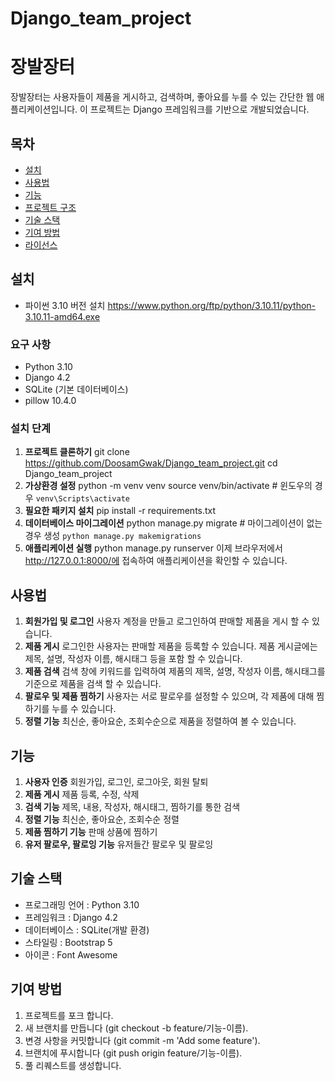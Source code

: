 # Django_team_project
# 장발장터
장발장터는 사용자들이 제품을 게시하고, 검색하며, 좋아요를 누를 수 있는 간단한 웹 애플리케이션입니다. 이 프로젝트는 Django 프레임워크를 기반으로 개발되었습니다.
## 목차
- [설치](#설치)
- [사용법](#사용법)
- [기능](#기능)
- [프로젝트 구조](#프로젝트-구조)
- [기술 스택](#기술-스택)
- [기여 방법](#기여-방법)
- [라이선스](#라이선스)
## 설치
 - 파이썬 3.10 버전 설치 https://www.python.org/ftp/python/3.10.11/python-3.10.11-amd64.exe
### 요구 사항
- Python 3.10
- Django 4.2
- SQLite (기본 데이터베이스)
- pillow 10.4.0
### 설치 단계
1. **프로젝트 클론하기**
   git clone https://github.com/DoosamGwak/Django_team_project.git
   cd Django_team_project
2. **가상환경 설정**
    python -m venv venv
    source venv/bin/activate  # 윈도우의 경우 `venv\Scripts\activate`
3. **필요한 패키지 설치**
    pip install -r requirements.txt
4. **데이터베이스 마이그레이션**
    python manage.py migrate  # 마이그레이션이 없는경우 생성 `python manage.py makemigrations`
5. **애플리케이션 실행**
    python manage.py runserver
이제 브라우저에서 http://127.0.0.1:8000/에 접속하여 애플리케이션을 확인할 수 있습니다.
## 사용법
1. **회원가입 및 로그인**
    사용자 계정을 만들고 로그인하여 판매할 제품을 게시 할 수 있습니다.
2. **제품 게시**
    로그인한 사용자는 판매할 제품을 등록할 수 있습니다. 제품 게시글에는 제목, 설명, 작성자 이름, 해시태그 등을 포함 할 수 있습니다.
3. **제품 검색**
    검색 창에 키워드를 입력하여 제품의 제목, 설명, 작성자 이름, 해시태그를 기준으로 제품을 검색 할 수 있습니다.
4. **팔로우 및 제품 찜하기**
    사용자는 서로 팔로우를 설정할 수 있으며, 각 제품에 대해 찜하기를 누를 수 있습니다.
5. **정렬 기능**
    최신순, 좋아요순, 조회수순으로 제품을 정렬하여 볼 수 있습니다.
## 기능
1. **사용자 인증**
    회원가입, 로그인, 로그아웃, 회원 탈퇴
2. **제품 게시**
    제품 등록, 수정, 삭제
3. **검색 기능**
    제목, 내용, 작성자, 해시태그, 찜하기를 통한 검색
4. **정렬 기능**
    최신순, 좋아요순, 조회수순 정렬
5. **제품 찜하기 기능**
    판매 상품에 찜하기
6. **유저 팔로우, 팔로잉 기능**
    유저들간 팔로우 및 팔로잉
## 기술 스택
- 프로그래밍 언어  : Python 3.10
- 프레임워크  : Django 4.2
- 데이터베이스 : SQLite(개발 환경)
- 스타일링 : Bootstrap 5
- 아이콘 : Font Awesome
## 기여 방법
1. 프로젝트를 포크 합니다.
2. 새 브랜치를 만듭니다 (git checkout -b feature/기능-이름).
3. 변경 사항을 커밋합니다 (git commit -m 'Add some feature').
4. 브랜치에 푸시합니다 (git push origin feature/기능-이름).
5. 풀 리퀘스트를 생성합니다.
